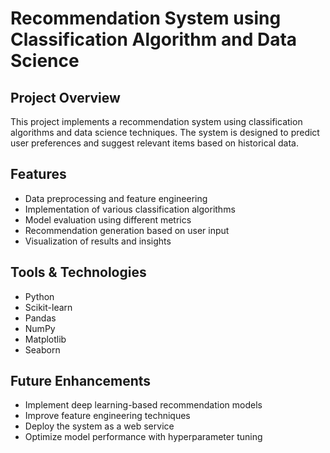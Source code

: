 # Recommendation System using Classification Algorithm and Data Science

## Project Overview

This project implements a recommendation system using classification algorithms and data science techniques. The system is designed to predict user preferences and suggest relevant items based on historical data.

## Features

- Data preprocessing and feature engineering
- Implementation of various classification algorithms
- Model evaluation using different metrics
- Recommendation generation based on user input
- Visualization of results and insights

## Tools & Technologies

- Python
- Scikit-learn
- Pandas
- NumPy
- Matplotlib
- Seaborn

## Future Enhancements

- Implement deep learning-based recommendation models
- Improve feature engineering techniques
- Deploy the system as a web service
- Optimize model performance with hyperparameter tuning
